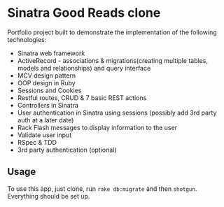 # Sinatra Good Reads clone

Portfolio project built to demonstrate the implementation of the following technologies:

 * Sinatra web framework
 * ActiveRecord - associations & migrations(creating multiple tables, models and relationships) and query interface
 * MCV design pattern
 * OOP design in Ruby
 * Sessions and Cookies
 * Restful routes, CRUD & 7 basic REST actions
 * Controllers in Sinatra
 * User authentication in Sinatra using sessions (possibly add 3rd party auth at a later date)
 * Rack Flash messages to display information to the user
 * Validate user input
 * RSpec & TDD
 * 3rd party authentication (optional)


 ## Usage

 To use this app, just clone, run `rake db:migrate` and then `shotgun`. Everything should be set up.
